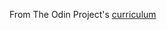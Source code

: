 

From The Odin Project's [curriculum](https://www.theodinproject.com/courses/web-development-101/lessons/etch-a-sketch-project?ref=lnav)